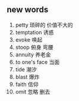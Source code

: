 ## new words

1. petty 琐碎的 价值不大的
2. temptation 诱惑
3. evoke 唤起
4. stoop 俯身 弯腰
5. annuity 养老金
6. to one's face 当面
7. tide 潮汐
8. blast 爆炸
9. faith 信仰
10. omit 忽略 删去
